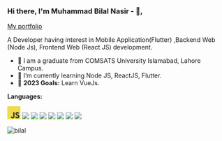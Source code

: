 ### Hi there, I'm Muhammad Bilal Nasir - 👋,
<a href="https://portfolio-bilalnasir.web.app"> My portfolio </a>

A Developer having interest in Mobile Application(Flutter) ,Backend Web (Node Js), Frontend Web (React JS) development.
- 🔭 I am a graduate from COMSATS University Islamabad, Lahore Campus.
- 🌱 I’m currently learning Node JS, ReactJS, Flutter.
- 🥅 <b>2023 Goals:</b> Learn VueJs.

**Languages:**

<code><img height="30" src="https://raw.githubusercontent.com/github/explore/80688e429a7d4ef2fca1e82350fe8e3517d3494d/topics/javascript/javascript.png"></code>
<code><img height="30" src="https://reactnative.dev/img/header_logo.svg"></code>
<code><img height="30" src="https://cdn.worldvectorlogo.com/logos/flutter-logo.svg"></code>
<code><img height="30" src="https://cdn.worldvectorlogo.com/logos/graphql.svg"></code>
<code><img height="30" src="https://cdn3.iconfinder.com/data/icons/logos-and-brands-adobe/512/267_Python-512.png"></code>
<code><img height="30" src="https://i7.pngguru.com/preview/170/924/985/microsoft-sql-server-microsoft-azure-sql-database-microsoft.jpg"></code>
<code><img height="30" src="https://i.pinimg.com/originals/bb/72/c8/bb72c84af959c4689e0bae3bfed496f5.png"></code>
<code><img height="30" src="https://user-images.githubusercontent.com/42747200/46140125-da084900-c26d-11e8-8ea7-c45ae6306309.png"></code>


</details>
<img src="https://komarev.com/ghpvc/?username=bilalogist&label=Profile%20views&color=0e75b6&style=flat" alt="bilal" />
